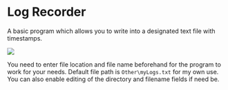 # Log Recorder
A basic program which allows you to write into a designated text file with timestamps.

![](https://user-images.githubusercontent.com/12991847/43172230-03863a7e-8fb7-11e8-864b-e403a73e0860.png)

You need to enter file location and file name beforehand for the program to work for your needs. Default file path is `Other\myLogs.txt` for my own use. You can also enable editing of the directory and filename fields if need be.

